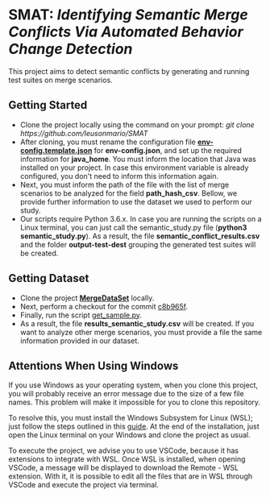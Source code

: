# SMAT: <i>Identifying Semantic Merge Conflicts Via Automated Behavior Change Detection</i>

This project aims to detect semantic conflicts by generating and running test suites on merge scenarios.

## Getting Started
<ul>
  <li> Clone the project locally using the command on your prompt: <i>git clone https://github.com/leusonmario/SMAT</i>
  <li> After cloning, you must rename the configuration file <a href="https://github.com/leusonmario/SMAT/blob/master/nimrod/tests/env-config.template.json" target="_blank"><b>env-config.template.json</b></a> for <b>env-config.json</b>, and set up the required information for <b>java_home</b>. You must inform the location that Java was installed on your project. In case this environment variable is already configured, you don't need to inform this information again.
  <li> Next, you must inform the path of the file with the list of merge scenarios to be analyzed for the field <b>path_hash_csv</b>. Bellow, we provide further information to use the dataset we used to perform our study.
  <li> Our scripts require Python 3.6.x. In case you are running the scripts on a Linux terminal, you can just call the semantic_study.py file (<b>python3 semantic_study.py</b>). As a result, the file <b>semantic_conflict_results.csv</b> and the folder <b>output-test-dest</b> grouping the generated test suites will be created.
</ul>

## Getting Dataset
<ul>
  <li>Clone the project <a href="https://github.com/spgroup/mergedataset" target="_blank"><b>MergeDataSet</b></a> locally.</li>
  <li>Next, perform a checkout for the commit <a href="https://github.com/spgroup/mergedataset/commit/c8b965f71624f0ee3bec197d37ffbb2a9aaba97b" target="_blank">c8b965f</a>. </li>
  <li>Finally, run the script <a href="https://github.com/spgroup/mergedataset/blob/c8b965f71624f0ee3bec197d37ffbb2a9aaba97b/semantic-conflicts/get_sample.py" target="_blank">get_sample.py</a>. </li>
  <li>As a result, the file <b>results_semantic_study.csv</b> will be created. If you want to analyze other merge scenarios, you must provide a file the same information provided in our dataset.</li>
</ul>

## Attentions When Using Windows
If you use Windows as your operating system, when you clone this project, you will probably receive an error message due to the size of a few file names. This problem will make it impossible for you to clone this repository.

To resolve this, you must install the Windows Subsystem for Linux (WSL); just follow the steps outlined in this [guide](https://docs.microsoft.com/pt-br/windows/wsl/install-win10). At the end of the installation, just open the Linux terminal on your Windows and clone the project as usual.

To execute the project, we advise you to use VSCode, because it has extensions to integrate with WSL. Once WSL is installed, when opening VSCode, a message will be displayed to download the Remote - WSL extension. With it, it is possible to edit all the files that are in WSL through VSCode and execute the project via terminal.
